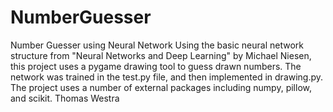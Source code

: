 # NumberGuesser
Number Guesser using Neural Network
Using the basic neural network structure from "Neural Networks and Deep Learning" by Michael Niesen, this project uses a pygame
drawing tool to guess drawn numbers. The network was trained in the test.py file, and then implemented in drawing.py.
The project uses a number of external packages including numpy, pillow, and scikit.
Thomas Westra

